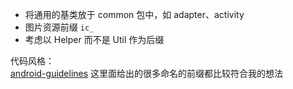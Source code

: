 + 将通用的基类放于 common 包中，如 adapter、activity
+ 图片资源前缀 `ic_`
+ 考虑以 Helper 而不是 Util 作为后缀

代码风格：    
[android-guidelines](https://github.com/ribot/android-guidelines/blob/master/project_and_code_guidelines.md) 这里面给出的很多命名的前缀都比较符合我的想法    
